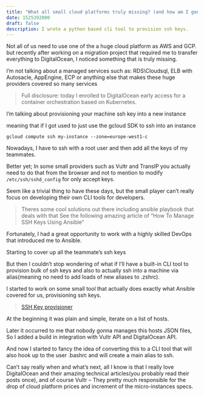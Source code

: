 ```yaml
---
title: "What all small cloud platforms truly missing? (and how am I gonna face that)"
date: 1525392000
draft: false
description: I wrote a python based cli tool to provision ssh keys.
---
```

Not all of us need to use one of the a huge cloud platform as AWS and GCP.  but recently after working on a migration project that required me to transfer everything to DigitalOcean, I noticed something that is truly missing.

I’m not talking about a managed services such as: RDS\Cloudsql, ELB with Autosacle, AppEngine, ECP or anything  else that makes these huge providers covered so many services

> Full disclosure: today I enrolled to DigitalOcean early access for a container orchestration based on Kubernetes.

I’m talking about provisioning your machine ssh key into a new instance

meaning that if I got used to just use the gcloud SDK to ssh into an instance

```shell
gcloud compute ssh my-instance --zone=europe-west1-c
```

Nowadays, I have to ssh with a root user and then add all the keys of my teammates.

Better yet; In some small providers such as Vultr and TransIP you actually need to do that from the browser and not to mention to modify `/etc/ssh/sshd_config` for only accept keys.

Seem like a trivial thing to have these days, but the small player can’t really focus on developing their own CLI tools for developers.

> Theres some cool solutions out there including ansible playbook that deals with that
See the following amazing article of “How To Manage SSH Keys Using Ansible“

Fortunately, I had a great opportunity to work with a highly skilled DevOps that introduced me to Ansible.

Starting to cover up all the teammate’s ssh keys

But then I couldn’t stop wondering of what if I’ll have a built-in CLI tool to provision bulk of ssh keys and also to actually ssh into a machine via alias(meaning no need to add loads of new aliases to .zshrc).

I started to work on some small tool that actually does exactly what Ansible covered for us, provisioning ssh keys.

> [SSH Key provisioner](https://github.com/evilUrge/ssh-key-provisioner)

At the beginning it was plain and simple, iterate on a list of hosts.

Later it occurred to me that nobody gonna manages this hosts JSON files, So I added a build in integration with Vultr API and DigitalOcean API.

And now I started to fancy the idea of converting this to a CLI tool that will also hook up to the user .bashrc and will create a main alias to ssh.

Can’t say really when and what’s next, all I know is that I really love DigitalOcean and their amazing technical articles(you probably read their posts once), and of course Vultr – They pretty much responsible for the drop of cloud platform prices and increment of the micro-instances specs.
